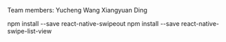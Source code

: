 Team members:
Yucheng Wang
Xiangyuan Ding


npm install --save react-native-swipeout 
npm install --save react-native-swipe-list-view
